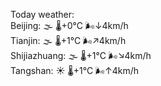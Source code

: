 Today weather:  
Beijing: 🌫  🌡️+0°C 🌬️↓4km/h  
Tianjin: 🌫  🌡️+1°C 🌬️↗4km/h  
Shijiazhuang: 🌫  🌡️+1°C 🌬️↘4km/h  
Tangshan: ☀️   🌡️+1°C 🌬️↑4km/h  

